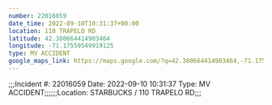 ```yaml
---
number: 22016059
date_time: 2022-09-10T10:31:37+00:00
location: 110 TRAPELO RD
latitude: 42.380664414903464
longitude: -71.17559549919125
type: MV ACCIDENT
google_maps_link: https://maps.google.com/?q=42.380664414903464,-71.17559549919125
---
```


;;;Incident #: 22016059  Date: 2022-09-10 10:31:37   Type: MV ACCIDENT;;;;;;Location: STARBUCKS / 110 TRAPELO RD;;;
